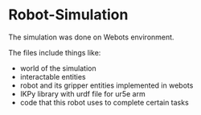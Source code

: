 # Robot-Simulation

The simulation was done on Webots environment.

The files include things like:
 - world of the simulation
 - interactable entities
 - robot and its gripper entities implemented in webots
 - IKPy library with urdf file for ur5e arm
 - code that this robot uses to complete certain tasks
